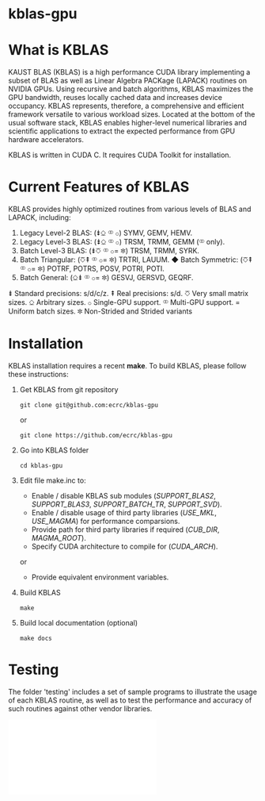 # kblas-gpu

What is KBLAS
=============

KAUST BLAS (KBLAS) is a high performance CUDA library implementing a subset of BLAS as well as Linear Algebra PACKage (LAPACK) routines on NVIDIA GPUs. Using recursive and batch algorithms, KBLAS maximizes the GPU bandwidth, reuses locally cached data and increases device occupancy. KBLAS represents, therefore, a comprehensive and efficient framework versatile to various workload sizes. Located at the bottom of the usual software stack, KBLAS enables higher-level numerical libraries and scientific applications to extract the expected performance from GPU hardware accelerators.

KBLAS is written in CUDA C. It requires CUDA Toolkit for installation.


Current Features of KBLAS
=========================

KBLAS provides highly optimized routines from various levels of BLAS and LAPACK, including:

1. Legacy Level-2 BLAS: (⇟⎐ ⚭ ⚬) SYMV, GEMV, HEMV.
2. Legacy Level-3 BLAS: (⇟⎐ ⚭ ⚬) TRSM, TRMM, GEMM (⚭ only).
3. Batch Level-3 BLAS: (⇟⎏ ⚭ ⚬= ✼) TRSM, TRMM, SYRK.
4. Batch Triangular: (⎏⇞ ⚭ ⚬= ✼) TRTRI, LAUUM. ◆ Batch Symmetric: (⎏⇞ ⚭ ⚬= ✼) POTRF, POTRS, POSV, POTRI, POTI.
5. Batch General: (⎐⇟ ⚭ ⚬= ✼) GESVJ, GERSVD, GEQRF.

⇟ Standard precisions: s/d/c/z.
⇞ Real precisions: s/d.
⎏ Very small matrix sizes.
⎐ Arbitrary sizes.
⚬ Single-GPU support.
⚭ Multi-GPU support.
= Uniform batch sizes.
✼ Non-Strided and Strided variants


Installation
============

KBLAS installation requires a recent **make**.
To build KBLAS, please follow these instructions:

1.  Get KBLAS from git repository

        git clone git@github.com:ecrc/kblas-gpu

    or

        git clone https://github.com/ecrc/kblas-gpu

2.  Go into KBLAS folder

        cd kblas-gpu

3.  Edit file make.inc to:
    - Enable / disable KBLAS sub modules (_SUPPORT_BLAS2_, _SUPPORT_BLAS3_, _SUPPORT_BATCH_TR_, _SUPPORT_SVD_).
    - Enable / disable usage of third party libraries (_USE_MKL_, _USE_MAGMA_) for performance comparsions.
    - Provide path for third party libraries if required (_CUB_DIR_, _MAGMA_ROOT_).
    - Specify CUDA architecture to compile for (_CUDA_ARCH_).

    or

    - Provide equivalent environment variables.

4.  Build KBLAS

        make

5.  Build local documentation (optional)

        make docs


Testing
=======

The folder 'testing' includes a set of sample programs to illustrate the usage of each KBLAS routine, as well as to test the performance and accuracy of such routines against other vendor libraries.


![Handout](docs/KBLAS-brochure.pdf)